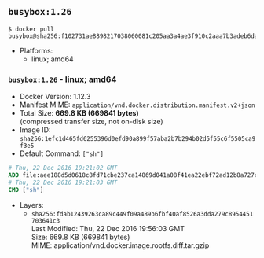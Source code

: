 ## `busybox:1.26`

```console
$ docker pull busybox@sha256:f102731ae8898217038060081c205aa3a4ae3f910c2aaa7b3adeb6da9841d963
```

-	Platforms:
	-	linux; amd64

### `busybox:1.26` - linux; amd64

-	Docker Version: 1.12.3
-	Manifest MIME: `application/vnd.docker.distribution.manifest.v2+json`
-	Total Size: **669.8 KB (669841 bytes)**  
	(compressed transfer size, not on-disk size)
-	Image ID: `sha256:1efc1d465fd6255396d0efd90a899f57aba2b7b294b02d5f55c6f5505ca9f3e5`
-	Default Command: `["sh"]`

```dockerfile
# Thu, 22 Dec 2016 19:21:02 GMT
ADD file:aee188d5d0618c8fd71cbe237ca14869d041a08f41ea22ebf72ad12b8a727c0b in / 
# Thu, 22 Dec 2016 19:21:03 GMT
CMD ["sh"]
```

-	Layers:
	-	`sha256:fdab12439263ca89c449f09a489b6fbf40af8526a3dda279c8954451703641c3`  
		Last Modified: Thu, 22 Dec 2016 19:56:03 GMT  
		Size: 669.8 KB (669841 bytes)  
		MIME: application/vnd.docker.image.rootfs.diff.tar.gzip
